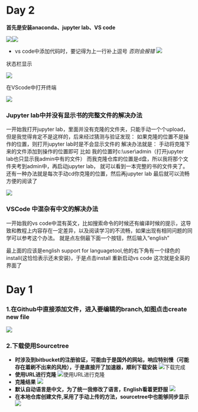 # Day 2
**首先是安装anaconda、jupyter lab、VS code**

![](https://github.com/slona-song/selfteaching-python-camp/blob/master/19100105/slona-song/image/002.3.png)![](https://github.com/slona-song/selfteaching-python-camp/blob/master/19100105/slona-song/image/002.4.png)

- vs code中添加代码时，要记得为上一行补上逗号 *否则会报错*
![](https://github.com/slona-song/selfteaching-python-camp/blob/master/19100105/slona-song/image/002.5.png)

状态栏显示

![](https://github.com/slona-song/selfteaching-python-camp/blob/master/19100105/slona-song/image/002.6.png)

在VScode中打开终端

![](https://github.com/slona-song/selfteaching-python-camp/blob/master/19100105/slona-song/image/002.7.png)

### Jupyter lab中并没有显示书的完整文件的解决办法 
一开始我打开jupyter lab，里面并没有克隆的文件夹，只能手动一个个upload，但是我觉得肯定不是这样的，后来经过猜测与验证发现：
如果克隆的位置不是操作的位置，则打开jupyter lab时是不会显示文件的
解决办法就是：
手动将克隆下来的文件添加到操作的位置即可
比如 我的位置时c:\user\admin（打开jupyter lab也只显示我admin中有的文件）
而我克隆仓库的位置是d盘，所以我将那个文件夹考到admin中，再启动jupyter lab，
就可以看到一本完整的书的文件夹了。
还有一种办法就是每次手动cd你克隆的位置，然后再jupyter lab
最后就可以流畅方便的阅读了

![](https://github.com/slona-song/selfteaching-python-camp/blob/master/19100105/slona-song/image/002.1.png)

### VSCode 中混杂有中文的解决办法 
一开始我的vs code中混有英文，比如搜索命令的时候还有编译时候的提示，这导致和教程上内容存在一定差异，以及阅读学习的不流畅，如果出现有相同问题的同学可以参考这个办法。
就是点左侧最下面一个按钮，然后输入“english”

最上面的应该是english support for languagetool,他的右下角有一个绿色的install(这恰恰表示还未安装)，于是点击install
重新启动vs code
这次就是全英的界面了


# Day 1
### 1.在Github中直接添加文件，进入要编辑的branch,如图点击create new file
![](https://github.com/slona-song/selfteaching-python-camp/blob/master/19100105/slona-song/image/001.1.png)
### 2.下载使用Sourcetree
  - **时涉及到bitbucket的注册验证，可能由于是国外的网站，响应特别慢（可能存在着刷不出来的风险），于是直接开了加速器，顺利下载安装**
![下载完成](https://github.com/slona-song/selfteaching-python-camp/blob/master/19100105/slona-song/image/001.2.png)
  - **使用URL进行克隆**
![使用URL进行克隆](https://github.com/slona-song/selfteaching-python-camp/blob/master/19100105/slona-song/image/001.3.png)
  - **克隆结果**
![](https://github.com/slona-song/selfteaching-python-camp/blob/master/19100105/slona-song/image/001.4.png)
  - **默认自动语言是中文，为了统一我修改了语言，English看着更舒服**
![](https://github.com/slona-song/selfteaching-python-camp/blob/master/19100105/slona-song/image/001.5.png)
  - **在本地仓库创建文件,采用了手动上传的方法，sourcetree中也能够同步显示**
![](https://github.com/slona-song/selfteaching-python-camp/blob/master/19100105/slona-song/image/001.6.png)
